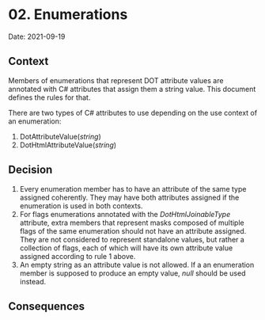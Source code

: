 # 02. Enumerations

Date: 2021-09-19

## Context

Members of enumerations that represent DOT attribute values are annotated with C# attributes that assign them a string value. This document defines the rules for that.

There are two types of C# attributes to use depending on the use context of an enumeration:

1. DotAttributeValue(*string*)
2. DotHtmlAttributeValue(*string*)

## Decision

1. Every enumeration member has to have an attribute of the same type assigned coherently. They may have both attributes assigned if the enumeration is used in both contexts.
2. For flags enumerations annotated with the *DotHtmlJoinableType* attribute, extra members that represent masks composed of multiple flags of the same enumeration should not have an attribute assigned. They are not considered to represent standalone values, but rather a collection of flags, each of which will have its own attribute value assigned according to rule 1 above.
3. An empty string as an attribute value is not allowed. If a an enumeration member is supposed to produce an empty value, *null* should be used instead.

## Consequences